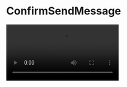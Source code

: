 # ConfirmSendMessage
<video src="https://video.twimg.com/ext_tw_video/678823735046967297/pu/vid/360x640/kDHNghn90VP0X-jj.mp4"></video>
